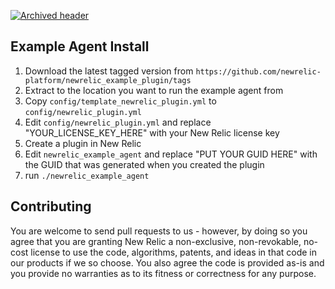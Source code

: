 [![Archived header](https://github.com/newrelic/open-source-office/raw/master/examples/categories/images/Archived.png)](https://github.com/newrelic/open-source-office/blob/master/examples/categories/index.md#archived)

## Example Agent Install

1. Download the latest tagged version from `https://github.com/newrelic-platform/newrelic_example_plugin/tags`
2. Extract to the location you want to run the example agent from
3. Copy `config/template_newrelic_plugin.yml` to `config/newrelic_plugin.yml`
4. Edit `config/newrelic_plugin.yml` and replace "YOUR_LICENSE_KEY_HERE" with your New Relic license key
5. Create a plugin in New Relic
6. Edit `newrelic_example_agent` and replace "PUT YOUR GUID HERE" with the GUID that was generated when you created the plugin
7. run `./newrelic_example_agent`

## Contributing

You are welcome to send pull requests to us - however, by doing so you agree that you are granting New Relic a non-exclusive, non-revokable, no-cost license to use the code, algorithms, patents, and ideas in that code in our products if we so choose. You also agree the code is provided as-is and you provide no warranties as to its fitness or correctness for any purpose.
